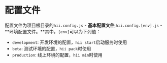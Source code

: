 # 配置文件


配置文件为项目根目录的`hii.config.js` - **基本配置文件**,`hii.config.[env].js` - **环境配置文件。**其中，`[env]`可以为下列值：

* `development`: 开发环境的配置，`hii start`启动服务时使用
* `beta`: 测试环境的配置，`hii pack`时使用
* `production`: 线上环境的配置，`hii min`时使用